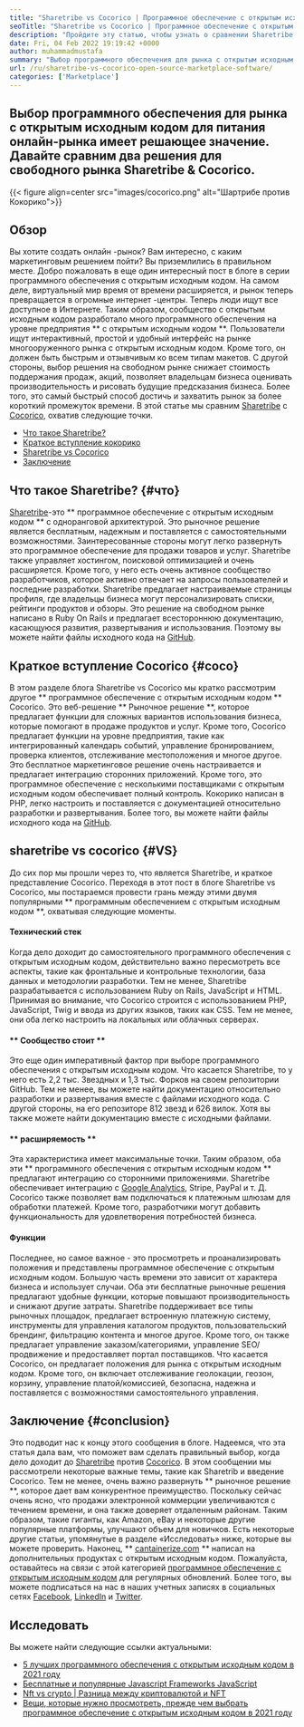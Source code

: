 ```yaml
---
title: "Sharetribe vs Cocorico | Программное обеспечение с открытым исходным кодом" 
seoTitle: "Sharetribe vs Cocorico | Программное обеспечение с открытым исходным кодом" 
description: "Пройдите эту статью, чтобы узнать о сравнении Sharetribe с Cocorico. Установите решение рынка с открытым исходным кодом для развития продаж и рынка." 
date: Fri, 04 Feb 2022 19:19:42 +0000
author: muhammadmustafa
summary: "Выбор программного обеспечения для рынка с открытым исходным кодом для питания онлайн-рынка имеет решающее значение. Давайте сравним два решения для свободного рынка Sharetribe & amp; Кокорико." 
url: /ru/sharetribe-vs-cocorico-open-source-marketplace-software/
categories: ['Marketplace']
---
```


## Выбор программного обеспечения для рынка с открытым исходным кодом для питания онлайн-рынка имеет решающее значение. Давайте сравним два решения для свободного рынка Sharetribe & Cocorico.

{{< figure align=center src="images/cocorico.png" alt="Шартрибе против Кокорико">}}


## Обзор
Вы хотите создать онлайн -рынок? Вам интересно, с каким маркетинговым решением пойти? Вы приземлились в правильном месте. Добро пожаловать в еще один интересный пост в блоге в серии программного обеспечения с открытым исходным кодом. На самом деле, виртуальный мир время от времени расширяется, и рынок теперь превращается в огромные интернет -центры. Теперь люди ищут все доступное в Интернете. Таким образом, сообщество с открытым исходным кодом разработало много программного обеспечения на уровне предприятия ** с открытым исходным кодом **.
Пользователи ищут интерактивный, простой и удобный интерфейс на рынке многооруженного рынка с открытым исходным кодом. Кроме того, он должен быть быстрым и отзывчивым ко всем типам макетов. С другой стороны, выбор решения на свободном рынке снижает стоимость поддержания продаж, акций, позволяет владельцам бизнеса оценивать производительность и рисовать будущие предсказания бизнеса. Более того, это самый быстрый способ достичь и захватить рынок за более короткий промежуток времени. В этой статье мы сравним [Sharetribe][1] с [Cocorico][2], охватив следующие точки.
  * [Что такое Sharetribe?][3]
  * [Краткое вступление кокорико][4]
  * [Sharetribe vs Cocorico][5]
  * [Заключение][6]

## Что такое Sharetribe? {#что}
[Sharetribe][1]-это ** программное обеспечение с открытым исходным кодом ** с одноранговой архитектурой. Это рыночное решение является бесплатным, надежным и поставляется с самостоятельными возможностями. Заинтересованные стороны могут легко развернуть это программное обеспечение для продажи товаров и услуг. Sharetribe также управляет хостингом, поисковой оптимизацией и очень расширяется. Кроме того, у него есть очень активное сообщество разработчиков, которое активно отвечает на запросы пользователей и последние разработки. Sharetribe предлагает настраиваемые страницы профиля, где владельцы бизнеса могут персонализировать списки, рейтинги продуктов и обзоры. Это решение на свободном рынке написано в Ruby On Rails и предлагает всестороннюю документацию, касающуюся развития, развертывания и использования. Поэтому вы можете найти файлы исходного кода на [GitHub][7].

## Краткое вступление Cocorico {#coco}
В этом разделе блога Sharetribe vs Cocorico мы кратко рассмотрим другое ** программное обеспечение с открытым исходным кодом ** Cocorico. Это веб-решение ** Рыночное решение **, которое предлагает функции для сложных вариантов использования бизнеса, которые помогают в продаже продуктов и услуг. Кроме того, Cocorico предлагает функции на уровне предприятия, такие как интегрированный календарь событий, управление бронированием, проверка клиентов, отслеживание местоположения и многое другое. Это бесплатное маркетинговое решение очень настраивается и предлагает интеграцию сторонних приложений. Кроме того, это программное обеспечение с несколькими поставщиками с открытым исходным кодом обеспечивает полный контроль. Кокорико написан в PHP, легко настроить и поставляется с документацией относительно разработки и развертывания. Более того, вы можете найти файлы исходного кода на [GitHub][8].

## sharetribe vs cocorico {#VS}
До сих пор мы прошли через то, что является Sharetribe, и краткое представление Cocorico. Переходя в этот пост в блоге Sharetribe vs Cocorico, мы постараемся провести грань между этими двумя популярными ** программным обеспечением с открытым исходным кодом **, охватывая следующие моменты.

#### Технический стек
Когда дело доходит до самостоятельного программного обеспечения с открытым исходным кодом, действительно важно пересмотреть все аспекты, такие как фронтальные и контрольные технологии, база данных и методологии разработки. Тем не менее, Sharetribe разрабатывается с использованием Ruby on Rails, JavaScript и HTML. Принимая во внимание, что Cocorico строится с использованием PHP, JavaScript, Twig и ввода из других языков, таких как CSS. Тем не менее, они оба легко настроить на локальных или облачных серверах.

#### ** Сообщество стоит **
Это еще один императивный фактор при выборе программного обеспечения с открытым исходным кодом. Что касается Sharetribe, то у него есть 2,2 тыс. Звездных и 1,3 тыс. Форков на своем репозитории GitHub. Тем не менее, вы можете найти документацию относительно разработки и развертывания вместе с файлами исходного кода. С другой стороны, на его репозиторе 812 звезд и 626 вилок. Хотя вы также можете найти документацию вместе с исходными файлами.

#### ** расширяемость **
Эта характеристика имеет максимальные точки. Таким образом, оба эти ** программного обеспечения с открытым исходным кодом ** предлагают интеграцию со сторонними приложениями. Sharetribe обеспечивает интеграцию с [Google Analytics][9], Stripe, PayPal и т. Д. Cocorico также позволяет вам подключаться к платежным шлюзам для обработки платежей. Кроме того, разработчики могут добавить функциональность для удовлетворения потребностей бизнеса.

#### Функции
Последнее, но самое важное - это просмотреть и проанализировать положения и представлены программное обеспечение с открытым исходным кодом. Большую часть времени это зависит от характера бизнеса и использует случаи. Оба эти бесплатные рыночные решения предлагают удобные функции, которые повышают производительность и снижают другие затраты. Sharetribe поддерживает все типы рыночных площадок, предлагает встроенную платежную систему, инструменты для управления каталогом продуктов, пользовательский брендинг, фильтрацию контента и многое другое. Кроме того, он также предлагает управление заказом/категориями, управление SEO/продвижение и предоставляет портал поставщиков.
Что касается Cocorico, он предлагает положения для рынка с открытым исходным кодом. Кроме того, он включает отслеживание геолокации, геозон, корзину, управление платой/комиссией, безопасна, надежна и поставляется с возможностями самостоятельного управления.

## Заключение {#conclusion}
Это подводит нас к концу этого сообщения в блоге. Надеемся, что эта статья дала вам, что поможет вам сделать правильный выбор, когда дело доходит до [Sharetribe][1] против [Cocorico][2]. В этом сообщении мы рассмотрели некоторые важные темы, такие как Sharetrib и введение Cocorico. Тем не менее, очень важно развернуть ** рыночное решение **, которое дает вам конкурентное преимущество. Поскольку сейчас очень ясно, что продажи электронной коммерции увеличиваются с течением времени, и она также доверяет отдаленным районам. Таким образом, такие гиганты, как Amazon, eBay и некоторые другие популярные платформы, улучшают объем для новичков. Есть некоторые другие статьи, упомянутые в разделе «Исследовать» ниже, которые вы можете проверить.
Наконец, ** [cantainerize.com][10] ** написал на дополнительных продуктах с открытым исходным кодом. Пожалуйста, оставайтесь на связи с этой категорией [программное обеспечение с открытым исходным кодом][11] для регулярных обновлений. Более того, вы можете подписаться на нас в наших учетных записях в социальных сетях [Facebook][12], [LinkedIn][13] и [Twitter][14].

## Исследовать
Вы можете найти следующие ссылки актуальными:
  * [5 лучших программного обеспечения с открытым исходным кодом в 2021 году][15]
  * [Бесплатные и популярные Javascript Frameworks JavaScript][16]
  * [Nft vs crypto | Разница между криптовалютой и NFT][17]
  * [Вещи, которые нужно просмотреть, прежде чем выбрать программное обеспечение с открытым исходным кодом в 2021 году][18]

  
[1]: https://products.containerize.com/marketplace/sharetribe/
[2]: https://products.containerize.com/marketplace/cocorico/
[3]: #what
[4]: #coco
[5]: #vs
[6]: #Conclusion
[7]: https://github.com/sharetribe/sharetribe
[8]: https://github.com/Cocolabs-SAS/cocorico
[9]: https://analytics.google.com
[10]: https://www.containerize.com/
[11]: https://products.containerize.com/marketplace/
[12]: https://web.facebook.com/containerize
[13]: https://www.linkedin.com/company/containerize/
[14]: https://twitter.com/containerize_co
[15]: https://blog.containerize.com/marketplace/top-5-open-source-marketplace-software-in-2021/
[16]: https://blog.containerize.com/software-development/free-open-source-popular-javascript-frameworks/
[17]: https://blog.containerize.com/blockchain-platforms/nft-vs-crypto-difference-between-cryptocurrency-nft/
[18]: https://blog.containerize.com/cmdb-software/things-to-review-before-opting-open-source-software-in-2021/
